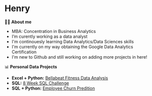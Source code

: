 # Henry


:man_student: **About me**
- MBA: Concentration in Business Analytics
- I’m curently working as a data analyst
- I'm continouesly learning Data Analytics/Data Sciences skills
- I'm currently on my way obtaining the Google Data Analytics Certification 
- I'm new to Github and still working on adding more projects in here!

:bar_chart: **Personal Data Projects**
- **Excel + Python:** [Bellabeat Fitness Data Analysis](https://github.com/cyangg/Bellabeat-Fitness-Data-Analysis)
- **SQL:** [8 Week SQL Challenge](https://github.com/cyangg/cyangg-8-Week-SQL-Challenge)
- **SQL + Python:** [Employee Churn Predition](https://github.com/cyangg/Employee-Churn-Prediction)

